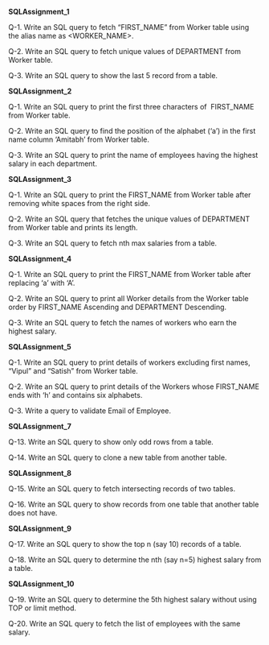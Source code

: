 
**SQLAssignment_1**

  Q-1. Write an SQL query to fetch “FIRST_NAME” from Worker table using the alias name as &lt;WORKER_NAME&gt;.
  
  Q-2. Write an SQL query to fetch unique values of DEPARTMENT from Worker table.
  
  Q-3. Write an SQL query to show the last 5 record from a table.

**SQLAssignment_2**

  Q-1. Write an SQL query to print the first three characters of  FIRST_NAME from Worker table.
  
   Q-2. Write an SQL query to find the position of the alphabet (‘a’) in the first name column ‘Amitabh’ from Worker table.
   
  Q-3. Write an SQL query to print the name of employees having the highest salary in each department.

**SQLAssignment_3**

  Q-1. Write an SQL query to print the FIRST_NAME from Worker table after removing white spaces from the right side.
  
  Q-2. Write an SQL query that fetches the unique values of DEPARTMENT from Worker table and prints its length.
  
  Q-3. Write an SQL query to fetch nth max salaries from a table.

**SQLAssignment_4**

  Q-1. Write an SQL query to print the FIRST_NAME from Worker table after replacing ‘a’ with ‘A’.
  
  Q-2. Write an SQL query to print all Worker details from the Worker table order by FIRST_NAME Ascending and DEPARTMENT Descending.
  
  Q-3. Write an SQL query to fetch the names of workers who earn the highest salary.

**SQLAssignment_5**

  Q-1. Write an SQL query to print details of workers excluding first names, “Vipul” and  “Satish” from Worker table.
  
  Q-2. Write an SQL query to print details of the Workers whose FIRST_NAME ends with  ‘h’ and contains six alphabets.
  
  Q-3. Write a query to validate Email of Employee.
  
  
  **SQLAssignment_7**
  
  Q-13. Write an SQL query to show only odd rows from a table.
  
  Q-14. Write an SQL query to clone a new table from another table.
  
  **SQLAssignment_8**
  
  Q-15. Write an SQL query to fetch intersecting records of two tables.
  
  Q-16. Write an SQL query to show records from one table that another table does not have.
  
   **SQLAssignment_9**
   
  Q-17. Write an SQL query to show the top n (say 10) records of a table.
  
  Q-18. Write an SQL query to determine the nth (say n=5) highest salary from a table.
  
  **SQLAssignment_10**
  
  Q-19. Write an SQL query to determine the 5th highest salary without using TOP or limit method.
  
  Q-20. Write an SQL query to fetch the list of employees with the same salary.

